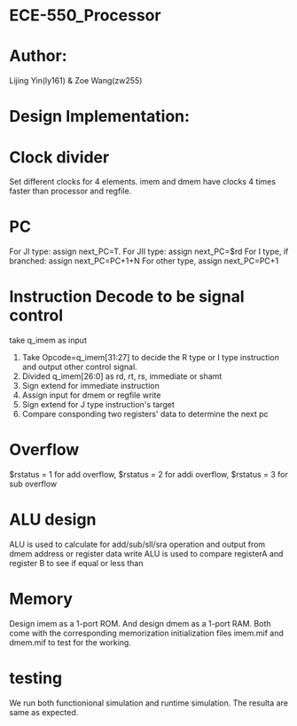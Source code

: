 # ECE-550_Processor


Author:
=======
Lijing Yin(ly161) & Zoe Wang(zw255)

Design Implementation:
=======

# Clock divider
Set different clocks for 4 elements. imem and dmem have clocks 4 times faster than processor and regfile.

# PC
For JI type: assign next_PC=T.
For JII type: assign next_PC=$rd
For I type, if branched: assign next_PC=PC+1+N
For other type, assign next_PC=PC+1

# Instruction Decode to be signal control
take q_imem as input
1. Take Opcode=q_imem[31:27] to decide the R type or I type instruction and output other control signal.
2. Divided q_imem[26:0] as rd, rt, rs, immediate or shamt
3. Sign extend for immediate instruction
4. Assign input for dmem or regfile write
5. Sign extend for J type instruction's target
6. Compare consponding two registers' data to determine the next pc

# Overflow 
$rstatus = 1 for add overflow, $rstatus = 2 for addi overflow, $rstatus = 3 for sub overflow

# ALU design
ALU is used to calculate for add/sub/sll/sra operation and output from dmem address or register data write
ALU is used to compare registerA and register B to see if equal or less than

# Memory
Design imem as a 1-port ROM. And design dmem as a 1-port RAM. Both come with the corresponding memorization initialization files imem.mif and dmem.mif to test for the working.

# testing
We run both functionional simulation and runtime simulation. The resulta are same as expected. 

